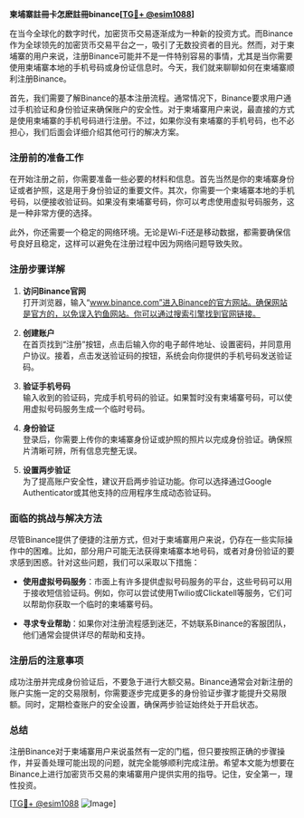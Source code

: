 **柬埔寨註冊卡怎麽註冊binance[[TG💪+ @esim1088](https://t.me/s/esim1088)]**

在当今全球化的数字时代，加密货币交易逐渐成为一种新的投资方式。而Binance作为全球领先的加密货币交易平台之一，吸引了无数投资者的目光。然而，对于柬埔寨的用户来说，注册Binance可能并不是一件特别容易的事情，尤其是当你需要使用柬埔寨本地的手机号码或身份证信息时。今天，我们就来聊聊如何在柬埔寨顺利注册Binance。

首先，我们需要了解Binance的基本注册流程。通常情况下，Binance要求用户通过手机验证和身份验证来确保账户的安全性。对于柬埔寨用户来说，最直接的方式是使用柬埔寨的手机号码进行注册。不过，如果你没有柬埔寨的手机号码，也不必担心，我们后面会详细介绍其他可行的解决方案。

### 注册前的准备工作

在开始注册之前，你需要准备一些必要的材料和信息。首先当然是你的柬埔寨身份证或者护照，这是用于身份验证的重要文件。其次，你需要一个柬埔寨本地的手机号码，以便接收验证码。如果没有柬埔寨号码，你可以考虑使用虚拟号码服务，这是一种非常方便的选择。

此外，你还需要一个稳定的网络环境。无论是Wi-Fi还是移动数据，都需要确保信号良好且稳定，这样可以避免在注册过程中因为网络问题导致失败。

### 注册步骤详解

1. **访问Binance官网**  
   打开浏览器，输入“www.binance.com”进入Binance的官方网站。确保网站是官方的，以免误入钓鱼网站。你可以通过搜索引擎找到官网链接。

2. **创建账户**  
   在首页找到“注册”按钮，点击后输入你的电子邮件地址、设置密码，并同意用户协议。接着，点击发送验证码的按钮，系统会向你提供的手机号码发送验证码。

3. **验证手机号码**  
   输入收到的验证码，完成手机号码的验证。如果暂时没有柬埔寨号码，可以使用虚拟号码服务生成一个临时号码。

4. **身份验证**  
   登录后，你需要上传你的柬埔寨身份证或护照的照片以完成身份验证。确保照片清晰可辨，所有信息完整无误。

5. **设置两步验证**  
   为了提高账户安全性，建议开启两步验证功能。你可以选择通过Google Authenticator或其他支持的应用程序生成动态验证码。

### 面临的挑战与解决方法

尽管Binance提供了便捷的注册方式，但对于柬埔寨用户来说，仍存在一些实际操作中的困难。比如，部分用户可能无法获得柬埔寨本地号码，或者对身份验证的要求感到困惑。针对这些问题，我们可以采取以下措施：

- **使用虚拟号码服务**：市面上有许多提供虚拟号码服务的平台，这些号码可以用于接收短信验证码。例如，你可以尝试使用Twilio或Clickatell等服务，它们可以帮助你获取一个临时的柬埔寨号码。

- **寻求专业帮助**：如果你对注册流程感到迷茫，不妨联系Binance的客服团队，他们通常会提供详尽的帮助和支持。

### 注册后的注意事项

成功注册并完成身份验证后，不要急于进行大额交易。Binance通常会对新注册的账户实施一定的交易限制，你需要逐步完成更多的身份验证步骤才能提升交易限额。同时，定期检查账户的安全设置，确保两步验证始终处于开启状态。

### 总结

注册Binance对于柬埔寨用户来说虽然有一定的门槛，但只要按照正确的步骤操作，并妥善处理可能出现的问题，就完全能够顺利完成注册。希望本文能为想要在Binance上进行加密货币交易的柬埔寨用户提供实用的指导。记住，安全第一，理性投资。

[[TG💪+ @esim1088](https://t.me/s/esim1088) ![Image](https://i.postimg.cc/4NQfJmqS/Snipaste-2025-05-13-00-14-12.png)]